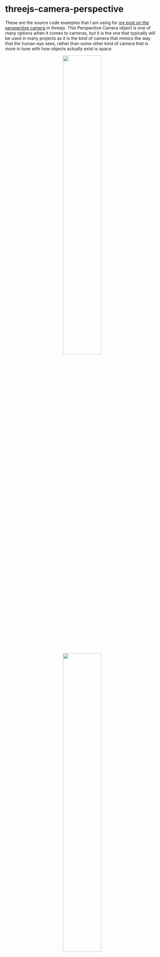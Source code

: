 # threejs-camera-perspective

These are the source code examples that I am using for [my post on the perspective camera](https://dustinpfister.github.io/2018/04/07/threejs-camera-perspective/) in threejs. This Perspective Camera object is one of many options when it comes to cameras, but it is the one that typically will be used in many projects as it is the kind of camera that mimics the way that the human eye sees, rather than some other kind of camera that is more in tune with how objects actually exist is space.

<div align="center">
      <a href="https://www.youtube.com/watch?v=8kc1egTCLrE">
         <img src="https://img.youtube.com/vi/8kc1egTCLrE/0.jpg" style="width:50%;">
      </a>
</div>


<div align="center">
      <a href="https://www.youtube.com/watch?v=EGPi9VSE-AU">
         <img src="https://img.youtube.com/vi/EGPi9VSE-AU/0.jpg" style="width:50%;">
      </a>
</div>
